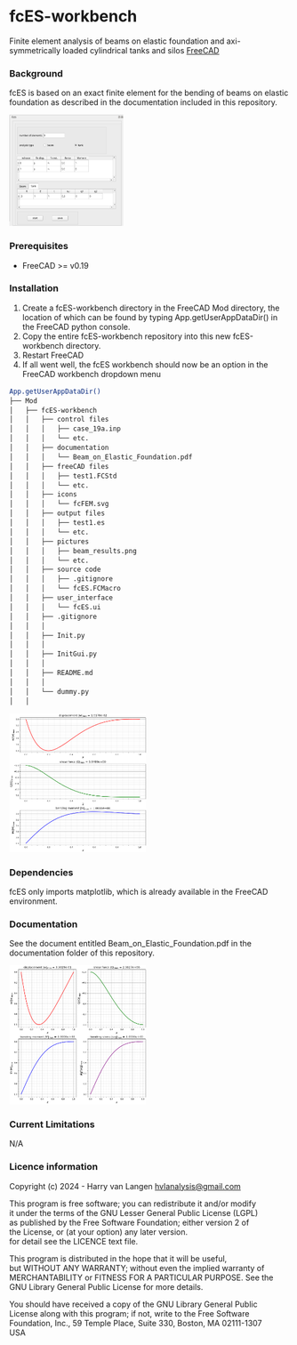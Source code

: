 # fcES-workbench
Finite element analysis of beams on elastic foundation and axi-symmetrically loaded cylindrical tanks and silos [FreeCAD](https://freecad.org)

### Background
fcES is based on an exact finite element for the bending of beams on elastic foundation as described in the documentation included in this repository.

<img src="https://github.com/HarryvL/fcES/blob/main/pictures/fcES_window.png" height="200"/>

### Prerequisites
* FreeCAD >= v0.19

### Installation
1. Create a fcES-workbench directory in the FreeCAD Mod directory, the location of which can be found by typing App.getUserAppDataDir() in the FreeCAD python console.
1. Copy the entire fcES-workbench repository into this new fcES-workbench directory.
1. Restart FreeCAD
1. If all went well, the fcES workbench should now be an option in the FreeCAD workbench dropdown menu

```bash
App.getUserAppDataDir()
├── Mod
│   ├── fcES-workbench
│   │   ├── control files
│   │   │   ├── case_19a.inp
│   │   │   └── etc.
│   │   ├── documentation
│   │   │   └── Beam_on_Elastic_Foundation.pdf
│   │   ├── freeCAD files
│   │   │   ├── test1.FCStd
│   │   │   └── etc.
│   │   ├── icons
│   │   │   └── fcFEM.svg
│   │   ├── output files
│   │   │   ├── test1.es
│   │   │   └── etc.
│   │   ├── pictures
│   │   │   ├── beam_results.png
│   │   │   └── etc.
│   │   ├── source code
│   │   │   ├── .gitignore
│   │   │   └── fcES.FCMacro
│   │   ├── user_interface
│   │   │   └── fcES.ui
│   │   ├── .gitignore
│   │   │
│   │   ├── Init.py
│   │   │
│   │   ├── InitGui.py
│   │   │
│   │   ├── README.md
│   │   │
│   │   └── dummy.py
│   │
```

<img src="https://github.com/HarryvL/fcES/blob/main/pictures/beam_results.png" height="250"/><img>

### Dependencies
fcES only imports matplotlib, which is already available in the FreeCAD environment.

### Documentation
See the document entitled Beam_on_Elastic_Foundation.pdf in the documentation folder of this repository.

<img src="https://github.com/HarryvL/fcES/blob/main/pictures/tank_results.png" height="250"/><img>

### Current Limitations
N/A 

### Licence information

Copyright (c) 2024 - Harry van Langen <hvlanalysis@gmail.com>  


This program is free software; you can redistribute it and/or modify  
it under the terms of the GNU Lesser General Public License (LGPL)    
as published by the Free Software Foundation; either version 2 of     
the License, or (at your option) any later version.                   
for detail see the LICENCE text file.                                 
                                                                         
This program is distributed in the hope that it will be useful,       
but WITHOUT ANY WARRANTY; without even the implied warranty of        
MERCHANTABILITY or FITNESS FOR A PARTICULAR PURPOSE.  See the         
GNU Library General Public License for more details.                  
                                                                         
You should have received a copy of the GNU Library General Public     
License along with this program; if not, write to the Free Software   
Foundation, Inc., 59 Temple Place, Suite 330, Boston, MA  02111-1307  
USA                                                                   
